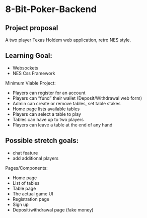 # 8-Bit-Poker-Backend

## Project proposal
A two player Texas Holdem web application, retro NES style.

## Learning Goal:
* Websockets
* NES Css Framework

Minimum Viable Project:
* Players can register for an account 
* Players can “fund” their wallet (Deposit/Withdrawal web form)
* Admin can create or remove tables, set table stakes
* Home page lists available tables
* Players can select a table to play
* Tables can have up to two players
* Players can leave a table at the end of any hand

## Possible stretch goals:
* chat feature
* add additional players

Pages/Components:
* Home page
* List of tables
* Table page
* The actual game UI
* Registration page
* Sign up 
* Deposit/withdrawal page (fake money)

